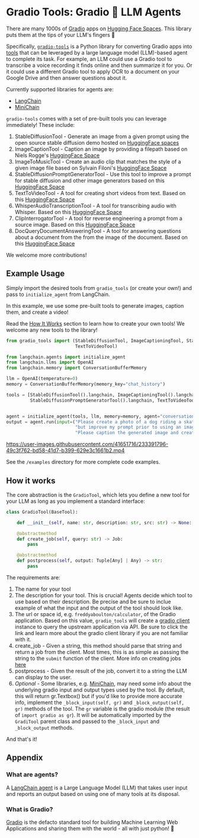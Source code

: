 # Gradio Tools: Gradio 🤝 LLM Agents

There are many 1000s of [Gradio](https://github.com/gradio-app/gradio) apps on [Hugging Face Spaces](https://huggingface.co/spaces). This library puts them at the tips of your LLM's fingers 🦾

Specifically, [`gradio-tools`](https://pypi.org/project/gradio-tools/) is a Python library for converting Gradio apps into [tools](https://python.langchain.com/en/latest/modules/agents/tools.html) that can be leveraged by a large language model (LLM)-based agent to complete its task. For example, an LLM could use a Gradio tool to transcribe a voice recording it finds online and then summarize it for you. Or it could use a different Gradio tool to apply OCR to a document on your Google Drive and then answer questions about it.

Currently supported libraries for agents are:
- [LangChain](https://docs.langchain.com/docs/components/agents/agent)
- [MiniChain](https://github.com/srush/MiniChain/tree/main)

`gradio-tools` comes with a set of pre-built tools you can leverage immediately! These include:

1. StableDiffusionTool - Generate an image from a given prompt using the open source stable diffusion demo hosted on [HuggingFace spaces](https://huggingface.co/spaces/stabilityai/stable-diffusion)
2. ImageCaptionTool - Caption an image by providing a filepath based on Niels Rogge's [HuggingFace Space](https://huggingface.co/spaces/nielsr/comparing-captioning-models)
3. ImageToMusicTool - Create an audio clip that matches the style of a given image file based on Sylvain Filoni's [HuggingFace Space](https://huggingface.co/spaces/fffiloni/img-to-music)
4. StableDiffusionPromptGeneratorTool - Use this tool to improve a prompt for stable diffusion and other image generators based on this [HuggingFace Space](https://huggingface.co/spaces/microsoft/Promptist)
5. TextToVideoTool - A tool for creating short videos from text. Based on this [HuggingFace Space](https://huggingface.co/spaces/damo-vilab/modelscope-text-to-video-synthesis)
6. WhisperAudioTranscriptionTool - A tool for transcribing audio with Whisper. Based on this [HuggingFace Space](https://huggingface.co/spaces/abidlabs/whisper)
7. ClipInterrogatorTool - A tool for reverse engineering a prompt from a source image. Based on this [HuggingFace Space](https://huggingface.co/spaces/pharma/CLIP-Interrogator)
8. DocQueryDocumentAnsweringTool - A tool for answering questions about a document from the from the image of the document. Based on this [HuggingFace Space](https://huggingface.co/spaces/abidlabs/docquery)

We welcome more contributions!

## Example Usage

Simply import the desired tools from `gradio_tools` (or create your own!) and pass to `initialize_agent` from LangChain.

In this example, we use some pre-built tools to generate images, caption them, and create a video!

Read the [How It Works](#how-it-works) section to learn how to create your own tools! We welcome any new tools to the library!

```python
from gradio_tools import (StableDiffusionTool, ImageCaptioningTool, StableDiffusionPromptGeneratorTool,
                          TextToVideoTool)

from langchain.agents import initialize_agent
from langchain.llms import OpenAI
from langchain.memory import ConversationBufferMemory

llm = OpenAI(temperature=0)
memory = ConversationBufferMemory(memory_key="chat_history")

tools = [StableDiffusionTool().langchain, ImageCaptioningTool().langchain,
         StableDiffusionPromptGeneratorTool().langchain, TextToVideoTool().langchain]


agent = initialize_agent(tools, llm, memory=memory, agent="conversational-react-description", verbose=True)
output = agent.run(input=("Please create a photo of a dog riding a skateboard "
                          "but improve my prompt prior to using an image generator."
                          "Please caption the generated image and create a video for it using the improved prompt."))
```

https://user-images.githubusercontent.com/41651716/233391796-49c3f762-bd58-41d7-b399-629e3c1661b2.mp4


See the `/examples` directory for more complete code examples. 

## How it works

The core abstraction is the `GradioTool`, which lets you define a new tool for your LLM as long as you implement a standard interface:

```python
class GradioTool(BaseTool):

    def __init__(self, name: str, description: str, src: str) -> None:

    @abstractmethod
    def create_job(self, query: str) -> Job:
        pass

    @abstractmethod
    def postprocess(self, output: Tuple[Any] | Any) -> str:
        pass
```

The requirements are:
1. The name for your tool
2. The description for your tool. This is crucial! Agents decide which tool to use based on their description. Be precise and be sure to inclue example of what the input and the output of the tool should look like.
3. The url or space id, e.g. `freddyaboulton/calculator`, of the Gradio application. Based on this value, `gradio_tools` will create a [gradio client](https://github.com/gradio-app/gradio/blob/main/client/python/README.md) instance to query the upstream application via API. Be sure to click the link and learn more about the gradio client library if you are not familiar with it.
4. create_job - Given a string, this method should parse that string and return a job from the client. Most times, this is as simple as passing the string to the `submit` function of the client. More info on creating jobs [here](https://github.com/gradio-app/gradio/blob/main/client/python/README.md#making-a-prediction)
5. postprocess - Given the result of the job, convert it to a string the LLM can display to the user.
6. *Optional* - Some libraries, e.g. [MiniChain](https://github.com/srush/MiniChain/tree/main), may need some info about the underlying gradio input and output types used by the tool. By default, this will return gr.Textbox() but 
if you'd like to provide more accurate info, implement the `_block_input(self, gr)` and `_block_output(self, gr)` methods of the tool. The `gr` variable is the gradio module (the result of `import gradio as gr`). It will be
automatically imported by the `GradiTool` parent class and passed to the `_block_input` and `_block_output` methods.

And that's it!



## Appendix

### What are agents?

A [LangChain agent](https://docs.langchain.com/docs/components/agents/agent) is a Large Language Model (LLM) that takes user input and reports an output based on using one of many tools at its disposal.

### What is Gradio?
[Gradio](https://github.com/gradio-app/gradio) is the defacto standard tool for building Machine Learning Web Applications and sharing them with the world - all with just python! 🐍

